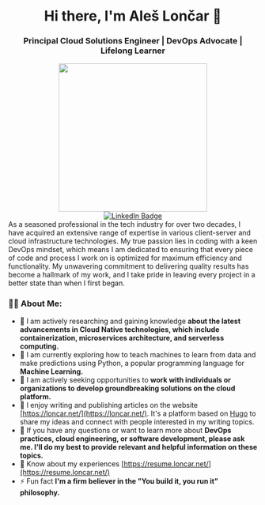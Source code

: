 <h1 align="center">Hi there, I'm Aleš Lončar 👋</h1>
<h3 align="center">Principal Cloud Solutions Engineer | DevOps Advocate | Lifelong Learner</h3>

<div id="header" align="center">
  <img src="https://media.giphy.com/media/ADD4w6XgqLBJohQdBK/giphy.gif" width="300"/>
  <div id="badges">
  <a href="https://www.linkedin.com/in/loncarales">
    <img src="https://img.shields.io/badge/LinkedIn-blue?style=for-the-badge&logo=linkedin&logoColor=white" alt="LinkedIn Badge"/>
  </a>
  
  </div>
  <img src="https://komarev.com/ghpvc/?username=loncarales&style=for-the-badge&color=blue" alt=""/>
</div>

<div>
  As a seasoned professional in the tech industry for over two decades, I have acquired an extensive range of expertise in various client-server and cloud infrastructure technologies. My true passion lies in coding with a keen DevOps mindset, which means I am dedicated to ensuring that every piece of code and process I work on is optimized for maximum efficiency and functionality. My unwavering commitment to delivering quality results has become a hallmark of my work, and I take pride in leaving every project in a better state than when I first began.
</div>

### :man_technologist: About Me:

* 🔭 I am actively researching and gaining knowledge **about the latest advancements in Cloud Native technologies, which include containerization, microservices architecture, and serverless computing.**
* 🌱 I am currently exploring how to teach machines to learn from data and make predictions using Python, a popular programming language for **Machine Learning.**
* 👯 I am actively seeking opportunities to **work with individuals or organizations to develop groundbreaking solutions on the cloud platform.**
* 📝 I enjoy writing and publishing articles on the website [https://loncar.net/](https://loncar.net/). It's a platform based on [Hugo](https://gohugo.io/) to share my ideas and connect with people interested in my writing topics.
* 💬 If you have any questions or want to learn more about **DevOps practices, cloud engineering, or software development, please ask me. I'll do my best to provide relevant and helpful information on these topics.**
* 📄 Know about my experiences [https://resume.loncar.net/](https://resume.loncar.net/)
* ⚡ Fun fact **I'm a firm believer in the "You build it, you run it" philosophy.**

